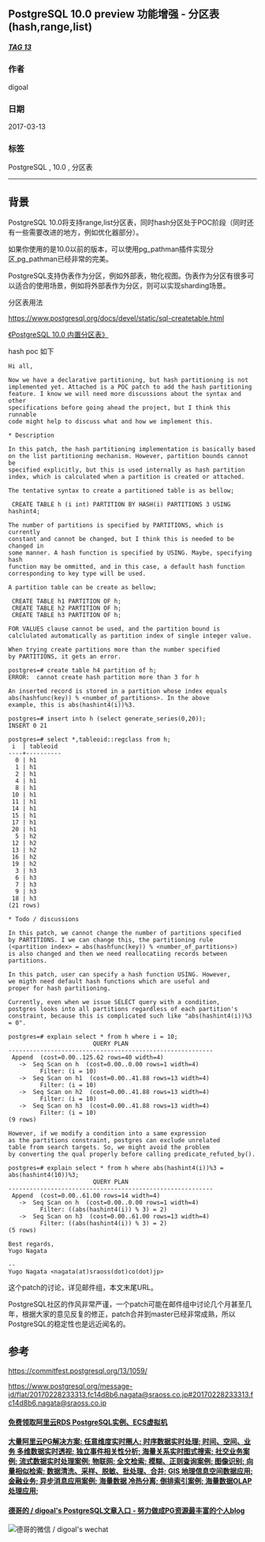 ## PostgreSQL 10.0 preview 功能增强 - 分区表(hash,range,list)  
##### [TAG 13](../class/13.md)
                                                                  
### 作者                                                                                                               
digoal                                                             
                                                                    
### 日期                                                               
2017-03-13                                                              
                                                                
### 标签                                                             
PostgreSQL , 10.0 , 分区表     
                                                                  
----                                                            
                                                                     
## 背景                                           
PostgreSQL 10.0将支持range,list分区表，同时hash分区处于POC阶段（同时还有一些需要改进的地方，例如优化器部分）。  
  
如果你使用的是10.0以前的版本，可以使用pg_pathman插件实现分区,pg_pathman已经非常的完美。  
  
PostgreSQL支持伪表作为分区，例如外部表，物化视图。伪表作为分区有很多可以适合的使用场景，例如将外部表作为分区，则可以实现sharding场景。  
  
分区表用法  
  
https://www.postgresql.org/docs/devel/static/sql-createtable.html  
  
[《PostgreSQL 10.0 内置分区表》](../201612/20161215_01.md)  
  
  
hash poc 如下  
```  
Hi all,  
  
Now we have a declarative partitioning, but hash partitioning is not  
implemented yet. Attached is a POC patch to add the hash partitioning  
feature. I know we will need more discussions about the syntax and other  
specifications before going ahead the project, but I think this runnable  
code might help to discuss what and how we implement this.  
  
* Description  
  
In this patch, the hash partitioning implementation is basically based  
on the list partitioning mechanism. However, partition bounds cannot be  
specified explicitly, but this is used internally as hash partition  
index, which is calculated when a partition is created or attached.  
  
The tentative syntax to create a partitioned table is as bellow;  
  
 CREATE TABLE h (i int) PARTITION BY HASH(i) PARTITIONS 3 USING hashint4;  
  
The number of partitions is specified by PARTITIONS, which is currently  
constant and cannot be changed, but I think this is needed to be changed in  
some manner. A hash function is specified by USING. Maybe, specifying hash  
function may be ommitted, and in this case, a default hash function  
corresponding to key type will be used.  
  
A partition table can be create as bellow;  
  
 CREATE TABLE h1 PARTITION OF h;  
 CREATE TABLE h2 PARTITION OF h;  
 CREATE TABLE h3 PARTITION OF h;  
  
FOR VALUES clause cannot be used, and the partition bound is  
calclulated automatically as partition index of single integer value.  
  
When trying create partitions more than the number specified  
by PARTITIONS, it gets an error.  
  
postgres=# create table h4 partition of h;  
ERROR:  cannot create hash partition more than 3 for h  
  
An inserted record is stored in a partition whose index equals  
abs(hashfunc(key)) % <number_of_partitions>. In the above  
example, this is abs(hashint4(i))%3.  
  
postgres=# insert into h (select generate_series(0,20));  
INSERT 0 21  
  
postgres=# select *,tableoid::regclass from h;  
 i  | tableoid   
----+----------  
  0 | h1  
  1 | h1  
  2 | h1  
  4 | h1  
  8 | h1  
 10 | h1  
 11 | h1  
 14 | h1  
 15 | h1  
 17 | h1  
 20 | h1  
  5 | h2  
 12 | h2  
 13 | h2  
 16 | h2  
 19 | h2  
  3 | h3  
  6 | h3  
  7 | h3  
  9 | h3  
 18 | h3  
(21 rows)  
  
* Todo / discussions  
  
In this patch, we cannot change the number of partitions specified  
by PARTITIONS. I we can change this, the partitioning rule  
(<partition index> = abs(hashfunc(key)) % <number_of_partitions>)  
is also changed and then we need reallocatiing records between  
partitions.  
  
In this patch, user can specify a hash function USING. However,  
we migth need default hash functions which are useful and  
proper for hash partitioning.   
  
Currently, even when we issue SELECT query with a condition,  
postgres looks into all partitions regardless of each partition's  
constraint, because this is complicated such like "abs(hashint4(i))%3 = 0".  
  
postgres=# explain select * from h where i = 10;  
                        QUERY PLAN                          
----------------------------------------------------------  
 Append  (cost=0.00..125.62 rows=40 width=4)  
   ->  Seq Scan on h  (cost=0.00..0.00 rows=1 width=4)  
         Filter: (i = 10)  
   ->  Seq Scan on h1  (cost=0.00..41.88 rows=13 width=4)  
         Filter: (i = 10)  
   ->  Seq Scan on h2  (cost=0.00..41.88 rows=13 width=4)  
         Filter: (i = 10)  
   ->  Seq Scan on h3  (cost=0.00..41.88 rows=13 width=4)  
         Filter: (i = 10)  
(9 rows)  
  
However, if we modify a condition into a same expression  
as the partitions constraint, postgres can exclude unrelated  
table from search targets. So, we might avoid the problem  
by converting the qual properly before calling predicate_refuted_by().  
  
postgres=# explain select * from h where abs(hashint4(i))%3 = abs(hashint4(10))%3;  
                        QUERY PLAN                          
----------------------------------------------------------  
 Append  (cost=0.00..61.00 rows=14 width=4)  
   ->  Seq Scan on h  (cost=0.00..0.00 rows=1 width=4)  
         Filter: ((abs(hashint4(i)) % 3) = 2)  
   ->  Seq Scan on h3  (cost=0.00..61.00 rows=13 width=4)  
         Filter: ((abs(hashint4(i)) % 3) = 2)  
(5 rows)  
  
Best regards,  
Yugo Nagata  
  
--   
Yugo Nagata <nagata(at)sraoss(dot)co(dot)jp>  
```  
  
这个patch的讨论，详见邮件组，本文末尾URL。  
  
PostgreSQL社区的作风非常严谨，一个patch可能在邮件组中讨论几个月甚至几年，根据大家的意见反复的修正，patch合并到master已经非常成熟，所以PostgreSQL的稳定性也是远近闻名的。  
        
## 参考                  
https://commitfest.postgresql.org/13/1059/  
              
https://www.postgresql.org/message-id/flat/20170228233313.fc14d8b6.nagata@sraoss.co.jp#20170228233313.fc14d8b6.nagata@sraoss.co.jp  
  
  
  
  
  
  
  
  
  
  
  
  
  
  
  
  
  
  
  
  
  
  
  
  
  
  
  
  
  
  
  
  
  
  
  
  
  
#### [免费领取阿里云RDS PostgreSQL实例、ECS虚拟机](https://www.aliyun.com/database/postgresqlactivity "57258f76c37864c6e6d23383d05714ea")
  
  
#### [大量阿里云PG解决方案: 任意维度实时圈人; 时序数据实时处理; 时间、空间、业务 多维数据实时透视; 独立事件相关性分析; 海量关系实时图式搜索; 社交业务案例; 流式数据实时处理案例; 物联网; 全文检索; 模糊、正则查询案例; 图像识别; 向量相似检索; 数据清洗、采样、脱敏、批处理、合并; GIS 地理信息空间数据应用; 金融业务; 异步消息应用案例; 海量数据 冷热分离; 倒排索引案例; 海量数据OLAP处理应用;](https://yq.aliyun.com/topic/118 "40cff096e9ed7122c512b35d8561d9c8")
  
  
#### [德哥的 / digoal's PostgreSQL文章入口 - 努力做成PG资源最丰富的个人blog](https://github.com/digoal/blog/blob/master/README.md "22709685feb7cab07d30f30387f0a9ae")
  
  
![德哥的微信 / digoal's wechat](../pic/digoal_weixin.jpg "f7ad92eeba24523fd47a6e1a0e691b59")
  
